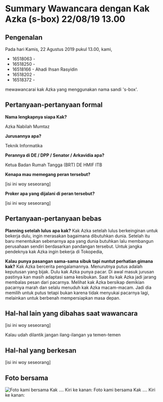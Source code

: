# Summary Wawancara dengan Kak Azka (s-box) 22/08/19 13.00

## Pengenalan

Pada hari Kamis, 22 Agustus 2019 pukul 13.00, kami,
- 16518063 -
- 16518250 -
- 16518166 - Ahadi Ihsan Rasyidin
- 16518202 -
- 16518372 -

mewawancarai kak Azka yang menggunakan nama sandi 's-box'.


## Pertanyaan-pertanyaan formal

**Nama lengkapnya siapa Kak?**

Azka Nabilah Mumtaz

**Jurusannya apa?**

Teknik Informatika

**Perannya di DE / DPP / Senator / Arkavidia apa?**

Ketua Badan Rumah Tangga (BRT) DE HMIF ITB

**Kenapa mau memegang peran tersebut?**

[isi ini woy seseorang]

**Proker apa yang dijalani di peran tersebut?**

[isi ini woy seseorang]

## Pertanyaan-pertanyaan bebas

**Planning setelah lulus apa kak?**
Kak Azka setelah lulus berkeinginan untuk bekerja dulu, ingin merasakan bagaimana dibutuhkan dunia. Setelah itu baru menentukan sebenarnya apa yang dunia butuhkan lalu membangun perusahaan sendiri berdasarkan pandangan tersebut. Untuk jangka pendeknya kak Azka ingin bekerja di Tokopedia,

**Kalau punya pasangan sama-sama sibuk tapi nuntut perhatian gimana kak?**
Kak Azka bercerita pengalamannya. Menurutnya putus adalah keputusan yang bijak. Dulu kak Azka punya pacar. Di awal masuk jurusan pastinya kan masih adaptasi sama kesibukan. Saat itu kak Azka jadi jarang membalas pesan dari pacarnya. Melihat kak Azka bersikap demikian pacarnya marah dan selalu menuduh kak Azka macam-macam. Jadi dia memilih untuk putus tetapi bukan karena tidak menyukai pacarnya lagi, melainkan untuk berbenah mempersiapkan masa depan.


## Hal-hal lain yang dibahas saat wawancara

[isi ini woy seseorang]

Kalau udah dilantik jangan ilang-ilangan ya temen-temen

## Hal-hal yang berkesan

[isi ini woy seseorang]

## Foto bersama
![Foto kami bersama Kak .... Kiri ke kanan: ](https://github.com/ozer0532/TugasWawancaraDaemon/raw/master/)
Foto kami bersama Kak .... Kiri ke kanan:
